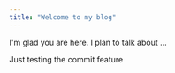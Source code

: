 ```yaml
---
title: "Welcome to my blog"
---
```


I'm glad you are here. I plan to talk about ...

Just testing the commit feature
